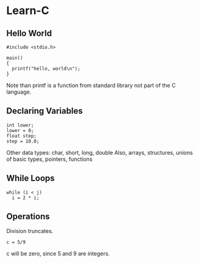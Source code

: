 # Learn-C

## Hello World
```
#include <stdio.h>

main()
{
  printf("hello, world\n");
}
```
Note than printf is a function from standard library not part of the C language.

## Declaring Variables
```
int lower;
lower = 0;
float step;
step = 10.0;
```

Other data types: char, short, long, double
Also, arrays, structures, unions of basic types, pointers, functions

## While Loops
```
while (i < j)
  i = 2 * i;
```

## Operations
Division truncates.
```
c = 5/9
```
c will be zero, since 5 and 9 are integers.
